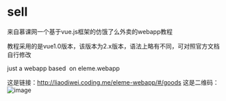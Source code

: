 # sell
来自慕课网一个基于vue.js框架的仿饿了么外卖的webapp教程

教程采用的是vue1.0版本，该版本为2.x版本，语法上略有不同，可对照官方文档自行修改

just a webapp based  on eleme.webapp

这是链接：http://liaodiwei.coding.me/eleme-webapp/#/goods
这是二维码：![image](http://liaodiwei.coding.me/eleme/saoyisao.png)

